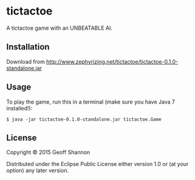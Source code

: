 # tictactoe

A tictactoe game with an UNBEATABLE AI.

## Installation

Download from http://www.zephyrizing.net/tictactoe/tictactoe-0.1.0-standalone.jar

## Usage

To play the game, run this in a terminal (make sure you have Java 7 installed!):

    $ java -jar tictactoe-0.1.0-standalone.jar tictactoe.Game

## License

Copyright © 2015 Geoff Shannon

Distributed under the Eclipse Public License either version 1.0 or (at
your option) any later version.
